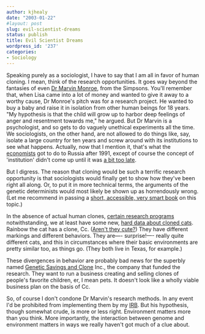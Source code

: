 ```yaml
---
author: kjhealy
date: "2003-01-22"
#layout: post
slug: evil-scientist-dreams
status: publish
title: Evil Scientist Dreams
wordpress_id: '237'
categories:
- Sociology
---
```


Speaking purely as a sociologist, I have to say that I am all in favor of human cloning. I mean, think of the research opportunities. It goes way beyond the fantasies of even [Dr Marvin Monroe](http://www.brandontoys.com/static/DR_Marvin_Monroe.html), from the Simpsons. You'll remember that, when Lisa came into a lot of money and wanted to give it away to a worthy cause, Dr Monroe's pitch was for a research project. He wanted to buy a baby and raise it in isolation from other human beings for 18 years. "My hypothesis is that the child will grow up to harbor deep feelings of anger and resentment towards me," he argued. But Dr Marvin is a psychologist, and so gets to do vaguely unethical experiments all the time. We sociologists, on the other hand, are not allowed to do things like, say, isolate a large country for ten years and screw around with its institutions to see what happens. Actually, now that I mention it, that's what the [economists](http://www.rferl.org/nca/features/2000/06/F.RU.000627115750.html) got to do to Russia after 1991, except of course the concept of 'institution' didn't come up until it was [a bit too late](http://ist-socrates.berkeley.edu/~iir/culture/papers/Gerber.pdf).

But I digress. The reason that cloning would be such a terrific research opportunity is that sociologists would finally get to show how they've been right all along. Or, to put it in more technical terms, the arguments of the genetic determinists would most likely be shown up as horrendously wrong. (Let me recommend in passing a [short, accessible, very smart book](http://www.amazon.com/exec/obidos/tg/detail/-/0674006771) on this topic.)

In the absence of actual human clones, [certain research programs](http://www.rael.org/) notwithstanding, we at least have some new, [hard data about cloned cats](http://story.news.yahoo.com/news?tmpl=story2&cid=541&e=14&u=/ap/20030121/ap_on_he_me/cloned_cat "Yahoo! News - Cloned Cats Aren't Necessarily Copies"). Rainbow the cat has a clone, Cc. ([Aren't they cute?](http://story.news.yahoo.com/news?tmpl=story&u=/030121/168/336on.html)) They have different markings and different behaviors. They are—- surprise!—- really quite different cats, and this in circumstances where their basic environments are pretty similar too, as things go. (They both live in Texas, for example.)

These divergences in behavior are probably bad news for the superbly named [Genetic Savings and Clone](http://www.savingsandclone.com/) Inc., the company that funded the research. They want to run a business creating and selling clones of people's favorite children, er, I mean pets. It doesn't look like a wholly viable business plan on the basis of Cc.

So, of course I don't condone Dr Marvin's research methods. In any event I'd be prohibited from implementing them by my [IRB](http://www.irb.arizona.edu/). But his hypothesis, though somewhat crude, is more or less right. Environment matters more than you think. More importantly, the interaction between genome and environment matters in ways we really haven't got much of a clue about.
